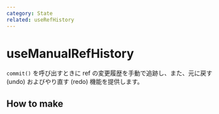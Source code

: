 ```yaml
---
category: State
related: useRefHistory
---
```


# useManualRefHistory

`commit()` を呼び出すときに ref の変更履歴を手動で追跡し、また、元に戻す (undo) およびやり直す (redo) 機能を提供します。

## How to make
